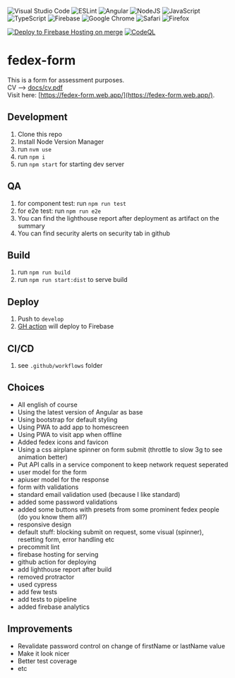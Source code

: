 ![Visual Studio Code](https://img.shields.io/badge/Visual%20Studio%20Code-0078d7.svg?style=for-the-badge&logo=visual-studio-code&logoColor=white)
![ESLint](https://img.shields.io/badge/ESLint-4B3263?style=for-the-badge&logo=eslint&logoColor=white)
![Angular](https://img.shields.io/badge/angular-%23DD0031.svg?style=for-the-badge&logo=angular&logoColor=white)
![NodeJS](https://img.shields.io/badge/node.js-6DA55F?style=for-the-badge&logo=node.js&logoColor=white)
![JavaScript](https://img.shields.io/badge/javascript-%23323330.svg?style=for-the-badge&logo=javascript&logoColor=%23F7DF1E)
![TypeScript](https://img.shields.io/badge/typescript-%23007ACC.svg?style=for-the-badge&logo=typescript&logoColor=white)
![Firebase](https://img.shields.io/badge/firebase-%23039BE5.svg?style=for-the-badge&logo=firebase)
![Google Chrome](https://img.shields.io/badge/Google%20Chrome-4285F4?style=for-the-badge&logo=GoogleChrome&logoColor=white)
![Safari](https://img.shields.io/badge/Safari-000000?style=for-the-badge&logo=Safari&logoColor=white)
![Firefox](https://img.shields.io/badge/Firefox-FF7139?style=for-the-badge&logo=Firefox-Browser&logoColor=white)

[![Deploy to Firebase Hosting on merge](https://github.com/iceicerickert/fedex-form/actions/workflows/firebase-hosting-merge.yml/badge.svg?branch=develop)](https://github.com/iceicerickert/fedex-form/actions/workflows/firebase-hosting-merge.yml)
[![CodeQL](https://github.com/iceicerickert/fedex-form/actions/workflows/codeql.yml/badge.svg?branch=develop)](https://github.com/iceicerickert/fedex-form/actions/workflows/codeql.yml)

# fedex-form

This is a form for assessment purposes.  
CV --> [docs/cv.pdf](docs/cv.pdf)  
Visit here: [https://fedex-form.web.app/](https://fedex-form.web.app/).  


## Development

1. Clone this repo
1. Install Node Version Manager
1. run `nvm use`
1. run `npm i`
1. run `npm start` for starting dev server


## QA

1. for component test: run `npm run test`
1. for e2e test: run `npm run e2e`
1. You can find the lighthouse report after deployment as artifact on the summary
1. You can find security alerts on security tab in github


## Build

1. run `npm run build`
1. run `npm run start:dist` to serve build


## Deploy

1. Push to `develop`
1. [GH action](https://github.com/iceicerickert/fedex-form/actions/workflows/firebase-hosting-merge.yml) will deploy to Firebase


## CI/CD

1. see `.github/workflows` folder


## Choices

- All english of course
- Using the latest version of Angular as base
- Using bootstrap for default styling
- Using PWA to add app to homescreen
- Using PWA to visit app when offline
- Added fedex icons and favicon
- Using a css airplane spinner on form submit (throttle to slow 3g to see animation better)
- Put API calls in a service component to keep network request seperated
- user model for the form
- apiuser model for the response
- form with validations
- standard email validation used (because I like standard)
- added some password validations
- added some buttons with presets from some prominent fedex people (do you know them all?)
- responsive design
- default stuff: blocking submit on request, some visual (spinner), resetting form, error handling etc
- precommit lint
- firebase hosting for serving
- github action for deploying
- add lighthouse report after build
- removed protractor
- used cypress
- add few tests
- add tests to pipeline
- added firebase analytics


 ## Improvements

- Revalidate password control on change of firstName or lastName value
- Make it look nicer
- Better test coverage
- etc
